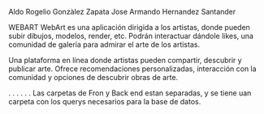 Aldo Rogelio Gonzàlez Zapata 
Jose Armando Hernandez Santander

WEBART
WebArt es una aplicación dirigida a los artistas, donde pueden subir dibujos, modelos, render, etc. Podrán interactuar dándole likes, una comunidad de galería para admirar el arte de los artistas. 

Una plataforma en línea donde artistas pueden compartir, descubrir y publicar arte. Ofrece recomendaciones personalizadas, interacción con la comunidad y opciones de descubrir obras de arte.

.
.
.
.
.
.
Las carpetas de Fron y Back end estan separadas, y se tiene uan carpeta con los querys necesarios para la base de datos.
